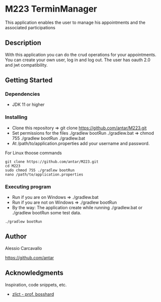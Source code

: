 # M223 TerminManager

This application enables the user to manage his appointments and the associated participations

## Description

With this application you can do the crud operations for your appointments. You can create your own user, log in and log out. The user has oauth 2.0 and jwt compatibility.

## Getting Started

### Dependencies

* JDK 11 or higher

### Installing

* Clone this repository => git clone https://github.com/antar/M223.git
* Set permissions for the files ./gradlew bootRun ./gradlew.bat => chmod 755 ./gradlew bootRun ./gradlew.bat
* At /path/to/application.properties add your username and password.

For Linux thoose commands
```
git clone https://github.com/antar/M223.git
cd M223
sudo chmod 755 ./gradlew bootRun
nano /path/to/application.properties
```

### Executing program

* Run if you are on Windows => ./gradlew.bat
* Run if you are not on Windows => ./gradlew bootRun
* By the way: The application create while running ./gradlew.bat or ./gradlew bootRun some test data. 
```
./gradlew bootRun
```

## Author

Alessio Carcavallo

https://github.com/antar


## Acknowledgments

Inspiration, code snippets, etc.
* [zlict - prof. bosshard](https://github.com/zlict/m223-punchclock-quarkus)
